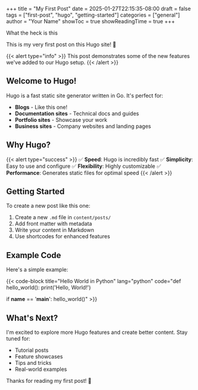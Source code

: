+++
title = "My First Post"
date = 2025-01-27T22:15:35-08:00
draft = false
tags = ["first-post", "hugo", "getting-started"]
categories = ["general"]
author = "Your Name"
showToc = true
showReadingTime = true
+++

What the heck is this

This is my very first post on this Hugo site! 🎉

{{< alert type="info" >}}
This post demonstrates some of the new features we've added to our Hugo setup.
{{< /alert >}}

## Welcome to Hugo!

Hugo is a fast static site generator written in Go. It's perfect for:

- **Blogs** - Like this one!
- **Documentation sites** - Technical docs and guides
- **Portfolio sites** - Showcase your work
- **Business sites** - Company websites and landing pages

## Why Hugo?

{{< alert type="success" >}}
✅ **Speed**: Hugo is incredibly fast
✅ **Simplicity**: Easy to use and configure
✅ **Flexibility**: Highly customizable
✅ **Performance**: Generates static files for optimal speed
{{< /alert >}}

## Getting Started

To create a new post like this one:

1. Create a new `.md` file in `content/posts/`
2. Add front matter with metadata
3. Write your content in Markdown
4. Use shortcodes for enhanced features

## Example Code

Here's a simple example:

{{< code-block title="Hello World in Python" lang="python" code="def hello_world():
    print('Hello, World!')
    
if __name__ == '__main__':
    hello_world()" >}}

## What's Next?

I'm excited to explore more Hugo features and create better content. Stay tuned for:

- Tutorial posts
- Feature showcases
- Tips and tricks
- Real-world examples

Thanks for reading my first post! 🚀
